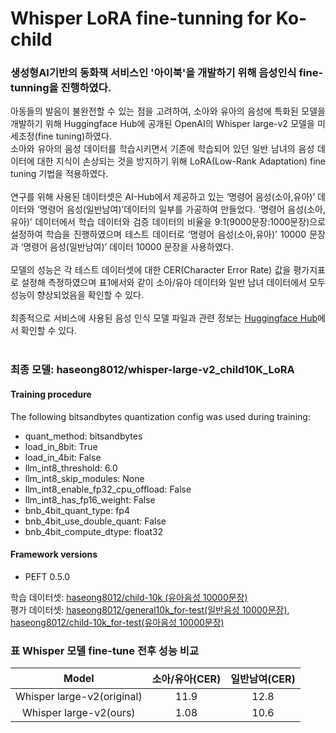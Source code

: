 # Whisper LoRA fine-tunning for Ko-child
### 생성형AI기반의 동화책 서비스인 '아이북'을 개발하기 위해 음성인식 fine-tunning을 진행하였다.

<p align="justify">
아동들의 발음이 불완전할 수 있는 점을 고려하여, 소아와 유아의 음성에 특화된 모델을 개발하기 위해 Huggingface Hub에 공개된 OpenAI의 Whisper large-v2 모델을 미세조정(fine tuning)하였다.<br>
소아와 유아의 음성 데이터를 학습시키면서 기존에 학습되어 있던 일반 남녀의 음성 데이터에 대한 지식이 손상되는 것을 방지하기 위해 LoRA(Low-Rank Adaptation) fine tuning 기법을 적용하였다.<br>
<br>
연구를 위해 사용된 데이터셋은 AI-Hub에서 제공하고 있는 ‘명령어 음성(소아,유아)’ 데이터와 ‘명령어 음성(일반남여)’데이터의 일부를 가공하여 만들었다. ‘명령어 음성(소아,유아)’ 데이터에서 학습 데이터와 검증 데이터의 비율을 9:1(9000문장:1000문장)으로 설정하여 학습을 진행하였으며 테스트 데이터로 ‘명령어 음성(소아,유아)’ 10000 문장과 ‘명령어 음성(일반남여)’ 데이터 10000 문장을 사용하였다.<br>
<br>
모델의 성능은 각 테스트 데이터셋에 대한 CER(Character Error Rate) 값을 평가지표로 설정해 측정하였으며 표1에서와 같이 소아/유아 데이터와 일반 남녀 데이터에서 모두 성능이 향상되었음을 확인할 수 있다.<br>
<br>
최종적으로 서비스에 사용된 음성 인식 모델 파일과 관련 정보는 <a href="https://huggingface.co/haseong8012">Huggingface Hub</a>에서 확인할 수 있다.<br>
<br>
</p>

### 최종 모델: haseong8012/whisper-large-v2_child10K_LoRA <br>
#### Training procedure <br>
The following bitsandbytes quantization config was used during training: <br>
- quant_method: bitsandbytes
- load_in_8bit: True
- load_in_4bit: False
- llm_int8_threshold: 6.0
- llm_int8_skip_modules: None
- llm_int8_enable_fp32_cpu_offload: False
- llm_int8_has_fp16_weight: False
- bnb_4bit_quant_type: fp4
- bnb_4bit_use_double_quant: False
- bnb_4bit_compute_dtype: float32
#### Framework versions
- PEFT 0.5.0

학습 데이터셋: <a href="https://huggingface.co/haseong8012/child-10k">haseong8012/child-10k (유아음성 10000문장)</a><br>
평가 데이터셋: <a href="https://huggingface.co/datasets/haseong8012/general10k_for-test">haseong8012/general10k_for-test(일반음성 10000문장)</a>, <a href="https://huggingface.co/datasets/haseong8012/child-10k_for-test">haseong8012/child-10k_for-test(유아음성 10000문장)</a>



### 표 Whisper 모델 fine-tune 전후 성능 비교
| Model                      |	소아/유아(CER)	| 일반남여(CER) |
| :-----:                    | :-----:          |  :------:     |
| Whisper large-v2(original) |	   11.9	      |     12.8     |
| Whisper large-v2(ours)	   |     1.08	      |     10.6     |

